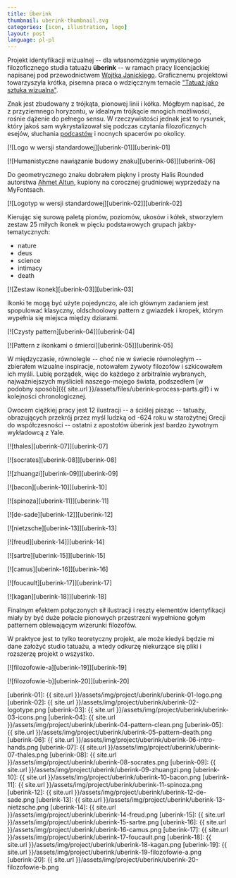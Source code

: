 ```yaml
---
title: Überink
thumbnail: uberink-thumbnail.svg
categories: [icon, illustration, logo]
layout: post
language: pl-pl
---
```


Projekt identyfikacji wizualnej -- dla własnomózgnie wymyślonego filozoficznego studia tatuażu **überink** -- w ramach pracy licencjackiej napisanej pod przewodnictwem [Wojtka Janickiego](http://gobranding.eu/). Graficznemu projektowi towarzyszyła krótka, pisemna praca o wdzięcznym temacie ["Tatuaż jako sztuka wizualna"]({{site.url}}/assets/files/uberink-historia-tatuazu.pdf).

Znak jest zbudowany z trójkąta, pionowej linii i kółka. Mógłbym napisać, że z przyziemnego horyzontu, w idealnym trójkącie mnogich możliwości, rośnie dążenie do pełnego sensu. W rzeczywistości jednak jest to rysunek, który jakoś sam wykrystalizował się podczas czytania filozoficznych esejów, słuchania [podcastów](http://www.partiallyexaminedlife.com/) i nocnych spacerów po okolicy.

[![Logo w wersji standardowej][uberink-01]][uberink-01]

[![Humanistyczne nawiązanie budowy znaku][uberink-06]][uberink-06]

Do geometrycznego znaku dobrałem piękny i prosty Halis Rounded autorstwa [Ahmet Altun](http://www.aatype.net/), kupiony na corocznej grudniowej wyprzedaży na MyFontsach.

[![Logotyp w wersji standardowej][uberink-02]][uberink-02]

Kierując się surową paletą pionów, poziomów, ukosów i kółek, stworzyłem zestaw 25 miłych ikonek w pięciu podstawowych grupach jakby-tematycznych:

- nature
- deus
- science
- intimacy
- death

[![Zestaw ikonek][uberink-03]][uberink-03]

Ikonki te mogą być użyte pojedynczo, ale ich głównym zadaniem jest spopulować klasyczny, oldschoolowy pattern z gwiazdek i kropek, którym wypełnia się miejsca między dziarami.

[![Czysty pattern][uberink-04]][uberink-04]

[![Pattern z ikonkami o śmierci][uberink-05]][uberink-05]

W międzyczasie, równolegle -- choć nie w świecie równoległym -- zbierałem wizualne inspiracje, notowałem żywoty filozofów i szkicowałem ich myśli. Lubię porządek, więc do każdego z arbitralnie wybranych, najważniejszych myślicieli naszego-mojego świata, podszedłem [w podobny sposób]({{ site.url }}/assets/files/uberink-process-parts.gif) i w kolejności chronologicznej.

Owocem ciężkiej pracy jest 12 ilustracji -- a ściślej pisząc -- tatuaży, obrazujących przekrój przez myśl ludzką od -624 roku w starożytnej Grecji do współczesności -- ostatni z apostołów überink jest bardzo żywotnym wykładowcą z Yale.

[![thales][uberink-07]][uberink-07]

[![socrates][uberink-08]][uberink-08]

[![zhuangzi][uberink-09]][uberink-09]

[![bacon][uberink-10]][uberink-10]

[![spinoza][uberink-11]][uberink-11]

[![de-sade][uberink-12]][uberink-12]

[![nietzsche][uberink-13]][uberink-13]

[![freud][uberink-14]][uberink-14]

[![sartre][uberink-15]][uberink-15]

[![camus][uberink-16]][uberink-16]

[![foucault][uberink-17]][uberink-17]

[![kagan][uberink-18]][uberink-18]

Finalnym efektem połączonych sił ilustracji i reszty elementów identyfikacji miały by być duże połacie pionowych przestrzeni wypełnione gołym patternem oblewającym wizerunki filozofów.

W praktyce jest to tylko teoretyczny projekt, ale może kiedyś będzie mi dane założyć studio tatuażu, a wtedy odkurzę niekurzące się pliki i rozszerzę projekt o wszystko.

[![filozofowie-a][uberink-19]][uberink-19]

[![filozofowie-b][uberink-20]][uberink-20]

[uberink-01]: {{ site.url }}/assets/img/project/uberink/uberink-01-logo.png
[uberink-02]: {{ site.url }}/assets/img/project/uberink/uberink-02-logotype.png
[uberink-03]: {{ site.url }}/assets/img/project/uberink/uberink-03-icons.png
[uberink-04]: {{ site.url }}/assets/img/project/uberink/uberink-04-pattern-clean.png
[uberink-05]: {{ site.url }}/assets/img/project/uberink/uberink-05-pattern-death.png
[uberink-06]: {{ site.url }}/assets/img/project/uberink/uberink-06-intro-hands.png
[uberink-07]: {{ site.url }}/assets/img/project/uberink/uberink-07-thales.png
[uberink-08]: {{ site.url }}/assets/img/project/uberink/uberink-08-socrates.png
[uberink-09]: {{ site.url }}/assets/img/project/uberink/uberink-09-zhuangzi.png
[uberink-10]: {{ site.url }}/assets/img/project/uberink/uberink-10-bacon.png
[uberink-11]: {{ site.url }}/assets/img/project/uberink/uberink-11-spinoza.png
[uberink-12]: {{ site.url }}/assets/img/project/uberink/uberink-12-de-sade.png
[uberink-13]: {{ site.url }}/assets/img/project/uberink/uberink-13-nietzsche.png
[uberink-14]: {{ site.url }}/assets/img/project/uberink/uberink-14-freud.png
[uberink-15]: {{ site.url }}/assets/img/project/uberink/uberink-15-sartre.png
[uberink-16]: {{ site.url }}/assets/img/project/uberink/uberink-16-camus.png
[uberink-17]: {{ site.url }}/assets/img/project/uberink/uberink-17-foucault.png
[uberink-18]: {{ site.url }}/assets/img/project/uberink/uberink-18-kagan.png
[uberink-19]: {{ site.url }}/assets/img/project/uberink/uberink-19-filozofowie-a.png
[uberink-20]: {{ site.url }}/assets/img/project/uberink/uberink-20-filozofowie-b.png
